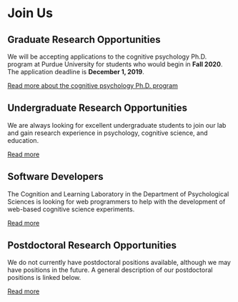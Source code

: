 # Join Us

## Graduate Research Opportunities

We will be accepting applications to the cognitive psychology Ph.D. program at Purdue University for students who would begin in **Fall 2020**. The application deadline is **December 1, 2019**.
        
<a href="http://www.purdue.edu/hhs/psy/graduate/graduate_training_areas/cognitive_psychology/index.html">Read more about the cognitive psychology Ph.D. program</a>


## Undergraduate Research Opportunities

We are always looking for excellent undergraduate students to join our lab and gain research experience in psychology, cognitive science, and education.

<a href="/joinus/psy390/">Read more</a>


## Software Developers

The Cognition and Learning Laboratory in the Department of Psychological Sciences is looking for web programmers to help with the development of web-based cognitive science experiments.

<a href="joinus/programmers/">Read more</a>


## Postdoctoral Research Opportunities
        
We do not currently have postdoctoral positions available, although we may have positions in the future. A general description of our postdoctoral positions is linked below.

<a href="joinus/postdocs/">Read more</a>